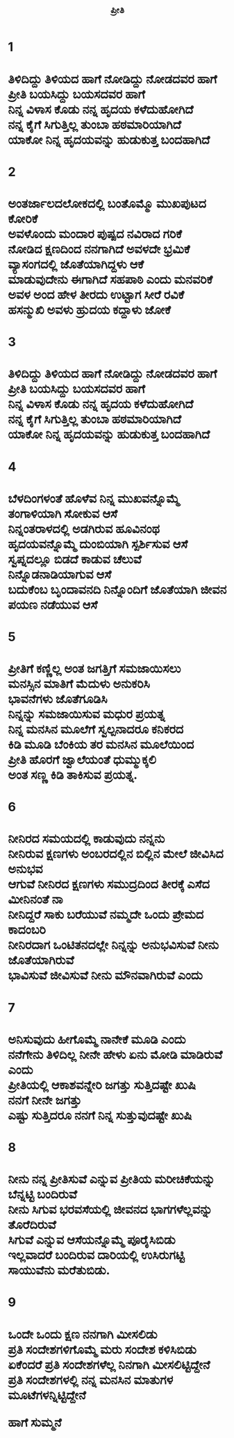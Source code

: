 
<html lang="en">
<head>
<meta charset="utf-8">
<meta name="viewport" content="width=device-width, initial-scale=1">
<style>
 {
    box-sizing: border-box;
}

body {
    font-family: Arial, Helvetica, sans-serif;
}

header {
    background-color: #666;
    padding: 10px;
    text-align: center;
    font-size: 35px;
    color: red;
}


}

section:after {
    content: "";
    display: table;
    clear: both;
}

/* Style the footer */
footer {
    background-color: #777;
    padding: 10px;
    text-align: center;
    color: white;
}

/* Responsive layout - makes the two columns/boxes stack on top of each other instead of next to each other, on small screens */
@media (max-width: 600px) {
    nav, article {
        width: 100%;
        height: auto;
    }
}
</style>
</head>
<body>

<header>
  <h2>ಪ್ರೀತಿ </h2>
</header>

  <h1>1<h1/>
<p>ತಿಳಿದಿದ್ದು ತಿಳಿಯದ ಹಾಗೆ ನೋಡಿದ್ದು ನೋಡದವರ ಹಾಗೆ <br/>
ಪ್ರೀತಿ ಬಯಸಿದ್ದು ಬಯಸದವರ ಹಾಗೆ  <br/>
ನಿನ್ನ ವಿಳಾಸ ಕೊಡು ನನ್ನ ಹೃದಯ ಕಳೆದುಹೋಗಿದೆ <br/>
ನನ್ನ ಕೈಗೆ ಸಿಗುತ್ತಿಲ್ಲ ತುಂಬಾ ಹಠಮಾರಿಯಾಗಿದೆ  <br/>
ಯಾಕೋ ನಿನ್ನ ಹೃದಯವನ್ನು ಹುಡುಕುತ್ತ ಬಂದಹಾಗಿದೆ
</p>
<h1>2<h1/>
  <p>
  ಅಂತರ್ಜಾಲದಲೋಕದಲ್ಲಿ ಬಂತೊಮ್ಮೊ ಮುಖಪುಟದ ಕೋರಿಕೆ<br/>
ಅವಳೊಂದು ಮಂದಾರ ಪುಷ್ಪದ ನವಿರಾದ ಗರಿಕೆ<br/>
ನೋಡಿದ ಕ್ಷಣದಿಂದ ನನಗಾಗಿದೆ ಅವಳದೇ ಭ್ರಮಿಕೆ<br/>
ವ್ಯಾಸಂಗದಲ್ಲಿ ಜೊತೆಯಾಗಿದ್ದಳು ಆಕೆ<br/>
ಮಾಡುವುದೇನು ಈಗಾಗಿದೆ ಸಹಪಾಠಿ ಎಂದು ಮನವರಿಕೆ<br/>
ಅವಳ ಅಂದ ಹೇಳ ತೀರದು ಉಟ್ಟಾಗ ಸೀರೆ ರವಿಕೆ<br/>
ಹಸನ್ಮುಖಿ ಅವಳು ಹ್ರುದಯ ಕದ್ದಾಳು ಜೋಕೆ<br/>
</p>
<h1>3<h1/>
<p>ತಿಳಿದಿದ್ದು ತಿಳಿಯದ ಹಾಗೆ ನೋಡಿದ್ದು ನೋಡದವರ ಹಾಗೆ<br/>
ಪ್ರೀತಿ ಬಯಸಿದ್ದು ಬಯಸದವರ ಹಾಗೆ <br/>
ನಿನ್ನ ವಿಳಾಸ ಕೊಡು ನನ್ನ ಹೃದಯ ಕಳೆದುಹೋಗಿದೆ<br/>
ನನ್ನ ಕೈಗೆ ಸಿಗುತ್ತಿಲ್ಲ ತುಂಬಾ ಹಠಮಾರಿಯಾಗಿದೆ <br/>
ಯಾಕೋ ನಿನ್ನ ಹೃದಯವನ್ನು ಹುಡುಕುತ್ತ ಬಂದಹಾಗಿದೆ</p>
<h1>4<h1/>
<p>
ಬೆಳದಿಂಗಳಂತೆ ಹೊಳೆವ ನಿನ್ನ ಮುಖವನ್ನೊಮ್ಮೆ ತಂಗಾಳಿಯಾಗಿ ಸೋಕುವ ಆಸೆ<br/>
ನಿನ್ನಂತರಾಳದಲ್ಲಿ ಅಡಗಿರುವ ಹೂವಿನಂಥ ಹೃದಯವನ್ನೊಮ್ಮೆ ದುಂಬಿಯಾಗಿ ಸ್ಪರ್ಶಿಸುವ ಆಸೆ<br/>
ಸ್ವಪ್ನದಲ್ಲೂ ಬಿಡದೆ ಕಾಡುವ ಚೆಲುವೆ ನಿನ್ನೊಡನಾಡಿಯಾಗುವ ಆಸೆ<br/>
ಬದುಕೆಂಬ ಬೃಂದಾವನದಿ ನಿನ್ನೊಂದಿಗೆ ಜೊತೆಯಾಗಿ ಜೀವನ ಪಯಣ ನಡೆಯುವ ಆಸೆ
</p>
<h1>5<h1/>
<p> ಪ್ರೀತಿಗೆ ಕಣ್ಣಿಲ್ಲ ಅಂತ ಜಗತ್ತಿಗೆ ಸಮಜಾಯಿಸಲು <br/>
ಮನಸ್ಸಿನ ಮಾತಿಗೆ ಮೆದುಳು ಅನುಕರಿಸಿ<br/>
ಭಾವನೆಗಳು ಜೊತೆಗೂಡಿಸಿ<br/>
ನಿನ್ನನ್ನು ಸಮಜಾಯಿಸುವ ಮಧುರ ಪ್ರಯತ್ನ<br/>
ನಿನ್ನ ಮನಸಿನ ಮೂಲೆಗೆ ಸ್ವಲ್ಪನಾದರೂ ಕನಿಕರದ <br/>
ಕಿಡಿ ಮೂಡಿ ಬೆಂಕಿಯ ತರ ಮನಸಿನ ಮೂಲೆಯಿಂದ <br/>
ಪ್ರೀತಿ ಹೊರಗೆ ಜ್ವಾಲೆಯಂತೆ ಧುಮ್ಮುಕ್ಕಲಿ<br/>
ಅಂತ ಸಣ್ಣ ಕಿಡಿ ತಾಕಿಸುವ ಪ್ರಯತ್ನ.</p>
<h1>6<h1/>
<p>ನೀನಿರದ ಸಮಯದಲ್ಲಿ ಕಾಡುವುದು ನನ್ನನು<br/>
ನೀನಿರುವ ಕ್ಷಣಗಳು ಅಂಬರದಲ್ಲಿನ ಬಿಲ್ಲಿನ ಮೇಲೆ ಜೀವಿಸಿದ ಅನುಭವ<br/>
ಆಗುವೆ ನೀನಿರದ ಕ್ಷಣಗಳು ಸಮುದ್ರದಿಂದ ತೀರಕ್ಕೆ ಎಸೆದ ಮೀನಿನಂತೆ ನಾ<br/>
ನೀನಿದ್ದರೆ ಸಾಕು ಬರೆಯುವೆ ನಮ್ಮದೇ ಒಂದು ಪ್ರೇಮದ ಕಾದಂಬರಿ<br/> 
ನೀನಿರದಾಗ ಒಂಟಿತನದಲ್ಲೇ ನಿನ್ನನ್ನು ಅನುಭವಿಸುವೆ ನೀನು ಜೊತೆಯಾಗಿರುವೆ <br/>
 ಭಾವಿಸುವೆ ಜೀವಿಸುವೆ ನೀನು ಮೌನವಾಗಿರುವೆ ಎಂದು</p>
 <h1>7<h1/>
 <p>ಅನಿಸುವುದು ಹೀಗೊಮ್ಮೆ ನಾನೇಕೆ ಮೂಡಿ ಎಂದು <br/>
ನನೆಗೇನು ತಿಳಿದಿಲ್ಲ ನೀನೇ ಹೇಳು ಏನು ಮೋಡಿ  ಮಾಡಿರುವೆ ಎಂದು<br/>
ಪ್ರೀತಿಯಲ್ಲಿ ಆಕಾಶವನ್ನೇರಿ ಜಗತ್ತು ಸುತ್ತಿದಷ್ಟೇ ಖುಷಿ <br/>
ನನಗೆ ನೀನೇ ಜಗತ್ತು <br/>
ಎಷ್ಟು ಸುತ್ತಿದರೂ ನನಗೆ ನಿನ್ನ ಸುತ್ತುವುದಷ್ಟೇ ಖುಷಿ</p>
<h1>8<h1/>
<p>
ನೀನು ನನ್ನ ಪ್ರೀತಿಸುವೆ ಎನ್ನುವ ಪ್ರೀತಿಯ ಮರೀಚಿಕೆಯನ್ನು ಬೆನ್ನಟ್ಟಿ ಬಂದಿರುವೆ<br/>
ನೀನು ಸಿಗುವ ಭರವಸೆಯಲ್ಲಿ ಜೀವನದ ಭಾಗಗಳೆಲ್ಲವನ್ನು ತೊರೆದಿರುವೆ<br/>
ಸಿಗುವೆ ಎನ್ನುವ ಆಸೆಯನ್ನೊಮ್ಮೆ ಪೂರೈಸಿಬಿಡು<br/>
ಇಲ್ಲವಾದರೆ ಬಂದಿರುವ ದಾರಿಯಲ್ಲಿ ಉಸಿರುಗಟ್ಟಿ ಸಾಯುವೆನು ಮರೆತುಬಿಡು.</p>
<h1>9<h1/>
<p>
ಒಂದೇ ಒಂದು ಕ್ಷಣ ನನಗಾಗಿ ಮೀಸಲಿಡು <br/>
ಪ್ರತಿ ಸಂದೇಶಗಳಿಗೊಮ್ಮೆ ಮರು ಸಂದೇಶ ಕಳಿಸಿಬಿಡು <br/>
ಏಕೆಂದರೆ ಪ್ರತಿ ಸಂದೇಶಗಳೆಲ್ಲ ನಿನಗಾಗಿ ಮೀಸಲಿಟ್ಟಿದ್ದೇನೆ <br/>
ಪ್ರತಿ ಸಂದೇಶಗಳಲ್ಲಿ ನನ್ನ ಮನಸಿನ ಮಾತುಗಳ ಮೂಟೆಗಳನ್ನಿಟ್ಟಿದ್ದೇನೆ
</p>



<footer>
  <p>ಹಾಗೆ ಸುಮ್ಮನೆ </p>
</footer>

</body>
</html>

